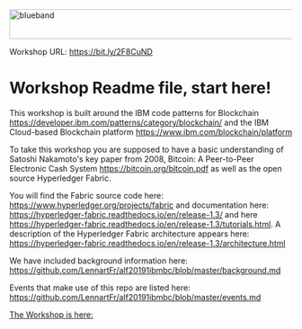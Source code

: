 <img src="https://farm5.staticflickr.com/4503/37148677233_71edc5a37b_o.png" width="1041" height="53" alt="blueband">

Workshop URL: https://bit.ly/2F8CuND

# Workshop Readme file, start here!

This workshop is built around the IBM code patterns for Blockchain https://developer.ibm.com/patterns/category/blockchain/ and the IBM Cloud-based Blockchain platform https://www.ibm.com/blockchain/platform

To take this workshop you are supposed to have a basic understanding of Satoshi Nakamoto's key paper from 2008, Bitcoin: A Peer-to-Peer Electronic Cash System https://bitcoin.org/bitcoin.pdf as well as the open source Hyperledger
Fabric. 

You will find the Fabric source code here: https://www.hyperledger.org/projects/fabric and documentation here: 
https://hyperledger-fabric.readthedocs.io/en/release-1.3/ and here  https://hyperledger-fabric.readthedocs.io/en/release-1.3/tutorials.html. A description of the Hyperledger Fabric architecture appears here: https://hyperledger-fabric.readthedocs.io/en/release-1.3/architecture.html

We have included background information here: https://github.com/LennartFr/alf20191ibmbc/blob/master/background.md

Events that make use of this repo are listed here: https://github.com/LennartFr/alf20191ibmbc/blob/master/events.md 

[The Workshop is here:](/workshop.md)







